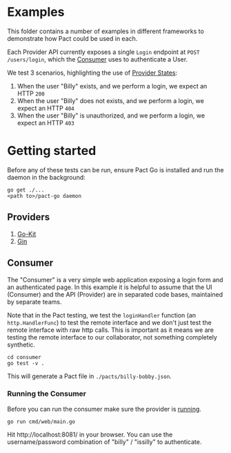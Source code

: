 # Examples

This folder contains a number of examples in different frameworks to demonstrate
how Pact could be used in each.

Each Provider API currently exposes a single `Login` endpoint at `POST /users/login`, 
which the [Consumer](consumer/goconsumer) uses to authenticate a User.

We test 3 scenarios, highlighting the use of [Provider States](/pact-foundation/pact-go#provider#provider-states):

1. When the user "Billy" exists, and we perform a login, we expect an HTTP `200`
1. When the user "Billy" does not exists, and we perform a login, we expect an HTTP `404`
1. When the user "Billy" is unauthorized, and we perform a login, we expect an HTTP `403`

# Getting started

Before any of these tests can be run, ensure Pact Go is installed and run the
daemon in the background:

```
go get ./...
<path to>/pact-go daemon
```

## Providers

1. [Go-Kit](go-kit)
2. [Gin](gin)

## Consumer

The "Consumer" is a very simple web application exposing a login form and an
authenticated page. In this example it is helpful to assume that the UI (Consumer)
and the API (Provider) are in separated code bases, maintained by separate teams.

Note that in the Pact testing, we test the `loginHandler` function (an `http.HandlerFunc`)
to test the remote interface and we don't just test the remote interface with
raw http calls. This is important as it means we are testing the remote interface
to our collaborator, not something completely synthetic.

```
cd consumer
go test -v .
```

This will generate a Pact file in `./pacts/billy-bobby.json`.

### Running the Consumer

Before you can run the consumer make sure the provider is
[running](#running-the-provider).

```
go run cmd/web/main.go
```

Hit http://localhost:8081/ in your browser. You can use the username/password 
combination of "billy" / "issilly" to authenticate.
